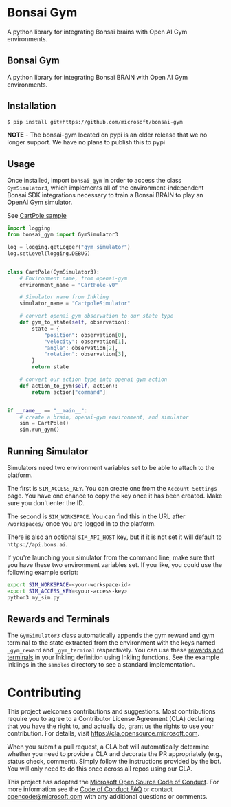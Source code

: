 # Bonsai Gym

A python library for integrating Bonsai brains with Open AI Gym environments.

## Bonsai Gym

A python library for integrating Bonsai BRAIN with Open AI Gym environments.

## Installation

```bash
$ pip install git+https://github.com/microsoft/bonsai-gym
```

**NOTE** - The bonsai-gym located on pypi is an older release that we no longer support. We have no plans to publish this to pypi


## Usage

Once installed, import `bonsai_gym` in order to access
the class `GymSimulator3`, which implements all of the
environment-independent Bonsai SDK integrations necessary to
train a Bonsai BRAIN to play an OpenAI Gym simulator.

See [CartPole sample](samples/gym-cartpole-sample/cartpole_simulator.py)

```python
import logging
from bonsai_gym import GymSimulator3

log = logging.getLogger("gym_simulator")
log.setLevel(logging.DEBUG)


class CartPole(GymSimulator3):
    # Environment name, from openai-gym
    environment_name = "CartPole-v0"

    # Simulator name from Inkling
    simulator_name = "CartpoleSimulator"

    # convert openai gym observation to our state type
    def gym_to_state(self, observation):
        state = {
            "position": observation[0],
            "velocity": observation[1],
            "angle": observation[2],
            "rotation": observation[3],
        }
        return state

    # convert our action type into openai gym action
    def action_to_gym(self, action):
        return action["command"]


if __name__ == "__main__":
    # create a brain, openai-gym environment, and simulator
    sim = CartPole()
    sim.run_gym()
```

## Running Simulator

Simulators need two environment variables set to be able to attach to the platform.

The first is `SIM_ACCESS_KEY`. You can create one from the `Account Settings` page.
You have one chance to copy the key once it has been created. Make sure you don't enter
the ID.

The second is `SIM_WORKSPACE`. You can find this in the URL after `/workspaces/` once
you are logged in to the platform.

There is also an optional `SIM_API_HOST` key, but if it is not set it will default to `https://api.bons.ai`.

If you're launching your simulator from the command line, make sure that you have these two
environment variables set. If you like, you could use the following example script:

```sh
export SIM_WORKSPACE=<your-workspace-id>
export SIM_ACCESS_KEY=<your-access-key>
python3 my_sim.py
```

## Rewards and Terminals

The `GymSimulator3` class automatically appends the gym reward and gym terminal to the state extracted from the environment with the keys named `_gym_reward` and `_gym_terminal` respectively. You can use these [rewards and terminals](https://docs.microsoft.com/en-us/bonsai/inkling/advanced/reward-terminal-functions) in your Inkling definition using Inkling functions. See the example Inklings in the `samples` directory to see a standard implementation.

# Contributing

This project welcomes contributions and suggestions. Most contributions require you to agree to a
Contributor License Agreement (CLA) declaring that you have the right to, and actually do, grant us
the rights to use your contribution. For details, visit https://cla.opensource.microsoft.com.

When you submit a pull request, a CLA bot will automatically determine whether you need to provide
a CLA and decorate the PR appropriately (e.g., status check, comment). Simply follow the instructions
provided by the bot. You will only need to do this once across all repos using our CLA.

This project has adopted the [Microsoft Open Source Code of Conduct](https://opensource.microsoft.com/codeofconduct/).
For more information see the [Code of Conduct FAQ](https://opensource.microsoft.com/codeofconduct/faq/) or
contact [opencode@microsoft.com](mailto:opencode@microsoft.com) with any additional questions or comments.
